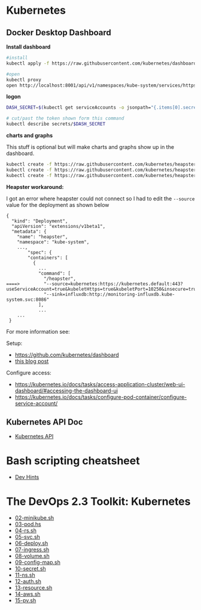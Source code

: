 # Kubernetes

## Docker Desktop Dashboard

**Install dashboard**

```bash
#install
kubectl apply -f https://raw.githubusercontent.com/kubernetes/dashboard/v1.10.1/src/deploy/recommended/kubernetes-dashboard.yaml

#open
kubectl proxy
open http://localhost:8001/api/v1/namespaces/kube-system/services/https:kubernetes-dashboard:/proxy/
```

**logon**

```bash
DASH_SECRET=$(kubectl get serviceAccounts -o jsonpath="{.items[0].secrets[0].name}")

# cut/past the token shown form this command
kubectl describe secrets/$DASH_SECRET
```

**charts and graphs**

This stuff is optional but will make charts and graphs show up in the dashboard.
```bash  
kubectl create -f https://raw.githubusercontent.com/kubernetes/heapster/master/deploy/kube-config/influxdb/influxdb.yaml
kubectl create -f https://raw.githubusercontent.com/kubernetes/heapster/master/deploy/kube-config/influxdb/heapster.yaml
kubectl create -f https://raw.githubusercontent.com/kubernetes/heapster/master/deploy/kube-config/influxdb/grafana.yaml
```

**Heapster workaround:**

I got an error where heapster could not connect so I had to edit the `--source` value for the deployment as shown below

```
{
  "kind": "Deployment",
  "apiVersion": "extensions/v1beta1",
  "metadata": {
    "name": "heapster",
    "namespace": "kube-system",
    ...,
        "spec": {
        "containers": [
          {
            ...
            "command": [
              "/heapster",
====>         "--source=kubernetes:https://kubernetes.default:443?useServiceAccount=true&kubeletHttps=true&kubeletPort=10250&insecure=true",
              "--sink=influxdb:http://monitoring-influxdb.kube-system.svc:8086"
            ],
            ...
    ...
 }
```

For more information see:

Setup:

* https://github.com/kubernetes/dashboard
* [this blog post](https://www.hanselman.com/blog/HowToSetUpKubernetesOnWindows10WithDockerForWindowsAndRunASPNETCore.aspx)

Configure access:

* https://kubernetes.io/docs/tasks/access-application-cluster/web-ui-dashboard/#accessing-the-dashboard-ui
* https://kubernetes.io/docs/tasks/configure-pod-container/configure-service-account/  


## Kubernetes API Doc

* [Kubernetes API](https://v1-9.docs.kubernetes.io/docs/reference/generated/kubernetes-api/v1.9/#-strong-api-overview-strong-)


# Bash scripting cheatsheet
* [Dev Hints](https://devhints.io/bash)


# The DevOps 2.3 Toolkit: Kubernetes

* [02-minikube.sh](https://gist.github.com/vfarcic/77ca05f4d16125b5a5a5dc30a1ade7fc)
* [03-pod.hs](https://gist.github.com/vfarcic/d860631d0dd3158c32740e9260c7add0)
* [04-rs.sh](https://gist.github.com/vfarcic/f6588da3d1c8a82100a81709295d4a93)
* [05-svc.sh](https://gist.github.com/vfarcic/ae2527a1e960ec3fea19adb00aab6fd7)
* [06-deploy.sh](https://gist.github.com/vfarcic/677a0d688f65ceb01e31e33db59a4400)
* [07-ingress.sh](https://gist.github.com/vfarcic/54ef6592bce747ff2d1b089834fc755b)
* [08-volume.sh](https://gist.github.com/vfarcic/5acafb64c0124a1965f6d371dd0dedd1)
* [09-config-map.sh](https://gist.github.com/vfarcic/717f8418982cc5ec1c755fcf7d4255dd)
* [10-secret.sh](https://gist.github.com/vfarcic/37b3ef7afeaf9237aeb2b9a8065b10c3)
* [11-ns.sh](https://gist.github.com/vfarcic/6e0a03df4c64a9248fbb68673c1ab719)
* [12-auth.sh](https://gist.github.com/vfarcic/f2c4a72a1e010f1237eea7283a9a0c11)
* [13-resource.sh](https://gist.github.com/vfarcic/cc8c44e1e84446dccde3d377c131a5cd)
* [14-aws.sh](https://gist.github.com/vfarcic/04af9efcd1c972e8199fc014b030b134)
* [15-pv.sh](https://gist.github.com/vfarcic/41c86eb385dfc5c881d910c5e98596f2)

